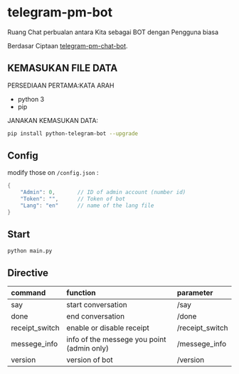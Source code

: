 # telegram-pm-bot
Ruang Chat perbualan antara Kita sebagai BOT dengan Pengguna biasa

Berdasar Ciptaan [telegram-pm-chat-bot](https://github.com/Netrvin/telegram-pm-chat-bot).


## KEMASUKAN FILE DATA
PERSEDIAAN PERTAMA:KATA ARAH
- python 3
- pip

 JANAKAN KEMASUKAN DATA:
```bash
pip install python-telegram-bot --upgrade
```


## Config
modify those on `/config.json` :
```c
{
    "Admin": 0,       // ID of admin account (number id)
    "Token": "",      // Token of bot
    "Lang": "en"      // name of the lang file
}
```


## Start
```bash
python main.py
```


## Directive
| command         | function                                   | parameter                                  |
| :---            | :---                                       | :---                                       |
| say             | start conversation                         | /say                                       |
| done            | end conversation                           | /done                                      |
| receipt_switch  | enable or disable receipt                  | /receipt_switch                            |
| messege_info    | info of the messege you point (admin only) | /messege_info                              |
| version         | version of bot                             | /version                                   |
